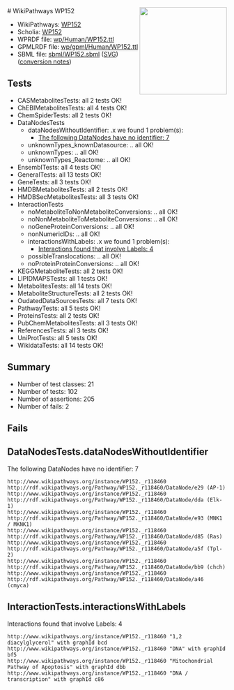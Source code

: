 <img style="float: right; width: 200px" src="../logo.png" />
# WikiPathways WP152

* WikiPathways: [WP152](https://identifiers.org/wikipathways:WP152)
* Scholia: [WP152](https://scholia.toolforge.org/wikipathways/WP152)
* WPRDF file: [wp/Human/WP152.ttl](../wp/Human/WP152.ttl)
* GPMLRDF file: [wp/gpml/Human/WP152.ttl](../wp/gpml/Human/WP152.ttl)
* SBML file: [sbml/WP152.sbml](../sbml/WP152.sbml) ([SVG](../sbml/WP152.svg)) ([conversion notes](../sbml/WP152.txt))

## Tests
* CASMetabolitesTests: all 2 tests OK!
* ChEBIMetabolitesTests: all 4 tests OK!
* ChemSpiderTests: all 2 tests OK!
* DataNodesTests
    * dataNodesWithoutIdentifier: .x we found 1 problem(s):
        * [The following DataNodes have no identifier: 7](#d2d32fa6)
    * unknownTypes_knownDatasource: .. all OK!
    * unknownTypes: .. all OK!
    * unknownTypes_Reactome: .. all OK!
* EnsemblTests: all 4 tests OK!
* GeneralTests: all 13 tests OK!
* GeneTests: all 3 tests OK!
* HMDBMetabolitesTests: all 2 tests OK!
* HMDBSecMetabolitesTests: all 3 tests OK!
* InteractionTests
    * noMetaboliteToNonMetaboliteConversions: .. all OK!
    * noNonMetaboliteToMetaboliteConversions: .. all OK!
    * noGeneProteinConversions: .. all OK!
    * nonNumericIDs: .. all OK!
    * interactionsWithLabels: .x we found 1 problem(s):
        * [Interactions found that involve Labels: 4](#630d267b)
    * possibleTranslocations: .. all OK!
    * noProteinProteinConversions: .. all OK!
* KEGGMetaboliteTests: all 2 tests OK!
* LIPIDMAPSTests: all 1 tests OK!
* MetabolitesTests: all 14 tests OK!
* MetaboliteStructureTests: all 2 tests OK!
* OudatedDataSourcesTests: all 7 tests OK!
* PathwayTests: all 5 tests OK!
* ProteinsTests: all 2 tests OK!
* PubChemMetabolitesTests: all 3 tests OK!
* ReferencesTests: all 3 tests OK!
* UniProtTests: all 5 tests OK!
* WikidataTests: all 14 tests OK!


## Summary

* Number of test classes: 21
* Number of tests: 102
* Number of assertions: 205
* Number of fails: 2

## Fails

<a name="d2d32fa6" />

## DataNodesTests.dataNodesWithoutIdentifier

The following DataNodes have no identifier: 7
```
http://www.wikipathways.org/instance/WP152._r118460 http://rdf.wikipathways.org/Pathway/WP152._r118460/DataNode/e29 (AP-1)
http://www.wikipathways.org/instance/WP152._r118460 http://rdf.wikipathways.org/Pathway/WP152._r118460/DataNode/dda (Elk-1)
http://www.wikipathways.org/instance/WP152._r118460 http://rdf.wikipathways.org/Pathway/WP152._r118460/DataNode/e93 (MNK1 / MKNK1)
http://www.wikipathways.org/instance/WP152._r118460 http://rdf.wikipathways.org/Pathway/WP152._r118460/DataNode/d85 (Ras)
http://www.wikipathways.org/instance/WP152._r118460 http://rdf.wikipathways.org/Pathway/WP152._r118460/DataNode/a5f (Tpl-2)
http://www.wikipathways.org/instance/WP152._r118460 http://rdf.wikipathways.org/Pathway/WP152._r118460/DataNode/bb9 (chch)
http://www.wikipathways.org/instance/WP152._r118460 http://rdf.wikipathways.org/Pathway/WP152._r118460/DataNode/a46 (cmyca)
```

<a name="630d267b" />

## InteractionTests.interactionsWithLabels

Interactions found that involve Labels: 4
```
http://www.wikipathways.org/instance/WP152._r118460 "1,2 diacylglycerol" with graphId bcd
http://www.wikipathways.org/instance/WP152._r118460 "DNA" with graphId bf5
http://www.wikipathways.org/instance/WP152._r118460 "Mitochondrial Pathway of Apoptosis" with graphId dbb
http://www.wikipathways.org/instance/WP152._r118460 "DNA / transcription" with graphId c86
```

